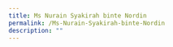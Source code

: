 ```yaml
---
title: Ms Nurain Syakirah binte Nordin
permalink: /Ms-Nurain-Syakirah-binte-Nordin
description: ""
---
```


